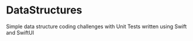 # DataStructures

Simple data structure coding challenges with Unit Tests written using Swift and SwiftUI

